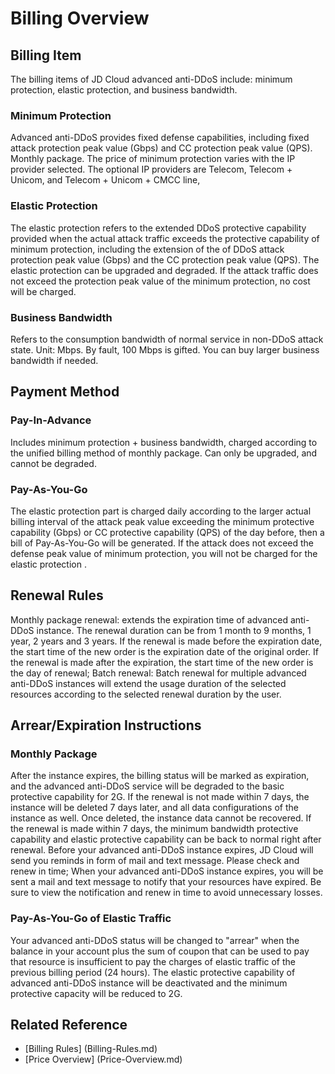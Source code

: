 # Billing Overview

## Billing Item
The billing items of JD Cloud advanced anti-DDoS include: minimum protection, elastic protection, and business bandwidth.

### Minimum Protection
Advanced anti-DDoS provides fixed defense capabilities, including fixed attack protection peak value (Gbps) and CC protection peak value (QPS). Monthly package.
The price of minimum protection varies with the IP provider selected. The optional IP providers are Telecom, Telecom + Unicom, and Telecom + Unicom + CMCC line,

### Elastic Protection
The elastic protection refers to the extended DDoS protective capability provided when the actual attack traffic exceeds the protective capability of minimum protection, including the extension of the of DDoS attack protection peak value (Gbps) and the CC protection peak value (QPS).
The elastic protection can be upgraded and degraded. If the attack traffic does not exceed the protection peak value of the minimum protection, no cost will be charged.

### Business Bandwidth
Refers to the consumption bandwidth of normal service in non-DDoS attack state. Unit: Mbps. By fault, 100 Mbps is gifted. You can buy larger business bandwidth if needed.

## Payment Method
### Pay-In-Advance
Includes minimum protection + business bandwidth, charged according to the unified billing method of monthly package. Can only be upgraded, and cannot be degraded.
### Pay-As-You-Go
The elastic protection part is charged daily according to the larger actual billing interval of the attack peak value exceeding the minimum protective capability (Gbps) or CC protective capability (QPS) of the day before,
then a bill of Pay-As-You-Go will be generated.
If the attack does not exceed the defense peak value of minimum protection, you will not be charged for the elastic protection .


 ## Renewal Rules
Monthly package renewal: extends the expiration time of advanced anti-DDoS instance. The renewal duration can be from 1 month to 9 months, 1 year, 2 years and 3 years. If the renewal is made before the expiration date, the start time of the new order is the expiration date of the original order. If the renewal is made after the expiration, the start time of the new order is the day of renewal;
Batch renewal: Batch renewal for multiple advanced anti-DDoS instances will extend the usage duration of the selected resources according to the selected renewal duration by the user.


## Arrear/Expiration Instructions
### Monthly Package
After the instance expires, the billing status will be marked as expiration, and the advanced anti-DDoS service will be degraded to the basic protective capability for 2G. If the renewal is not made within 7 days, the instance will be deleted 7 days later, and all data configurations of the instance as well. Once deleted, the instance data cannot be recovered.
If the renewal is made within 7 days, the minimum bandwidth protective capability and elastic protective capability can be back to normal right after renewal. Before your advanced anti-DDoS instance expires, JD Cloud will send you reminds in form of mail and text message. Please check and renew in time; When your advanced anti-DDoS instance expires, you will be sent a mail and text message to notify that your resources have expired. Be sure to view the notification and renew in time to avoid unnecessary losses.

### Pay-As-You-Go of Elastic Traffic
Your advanced anti-DDoS status will be changed to "arrear" when the balance in your account plus the sum of coupon that can be used to pay that resource is insufficient to pay the charges of elastic traffic of the previous billing period (24 hours). The elastic protective capability of advanced anti-DDoS instance will be deactivated and the minimum protective capacity will be reduced to 2G.


## Related Reference

- [Billing Rules] (Billing-Rules.md)
- [Price Overview] (Price-Overview.md)
